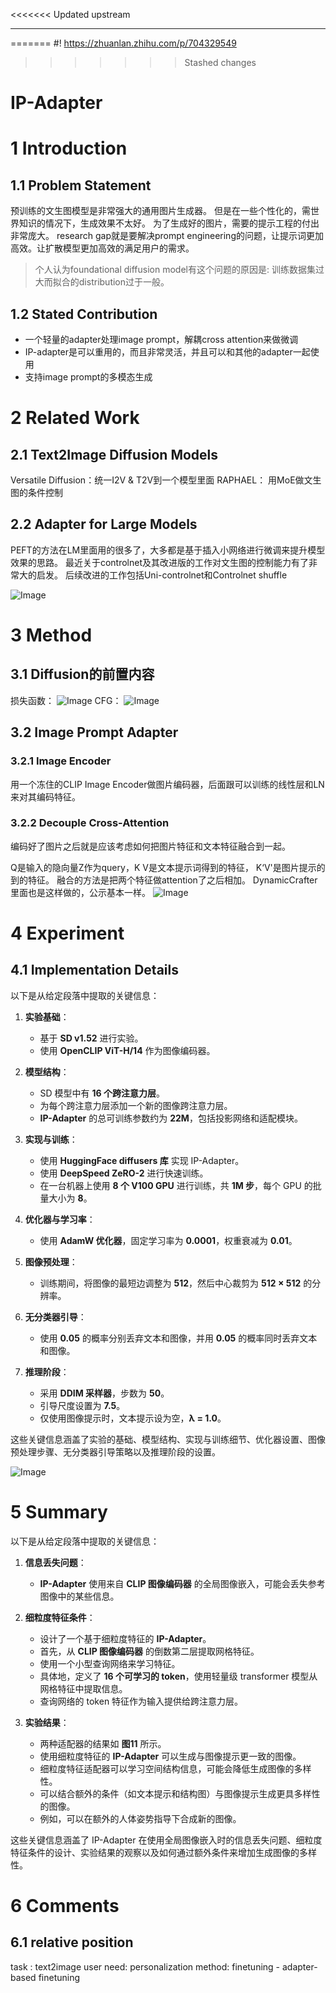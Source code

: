 <<<<<<< Updated upstream

---
=======
#! https://zhuanlan.zhihu.com/p/704329549
<!-- ---
>>>>>>> Stashed changes
Date: 2024-06-19
Title: IP-adapter
dg-publish: true
tags:
<<<<<<< Updated upstream
  - Diffusion 
  - Personalization
---

=======
  - Diffusion
  - Personalization
--- -->
>>>>>>> Stashed changes

# IP-Adapter
# 1 Introduction

## 1.1 Problem Statement
预训练的文生图模型是非常强大的通用图片生成器。 但是在一些个性化的，需世界知识的情况下，生成效果不太好。 为了生成好的图片，需要的提示工程的付出非常庞大。 research gap就是要解决prompt engineering的问题，让提示词更加高效。让扩散模型更加高效的满足用户的需求。 


> 个人认为foundational diffusion model有这个问题的原因是: 训练数据集过大而拟合的distribution过于一般。 


## 1.2 Stated Contribution

- 一个轻量的adapter处理image prompt，解耦cross attention来做微调
- IP-adapter是可以重用的，而且非常灵活，并且可以和其他的adapter一起使用
- 支持image prompt的多模态生成
# 2 Related Work

## 2.1 Text2Image Diffusion Models
Versatile Diffusion：统一I2V & T2V到一个模型里面
RAPHAEL： 用MoE做文生图的条件控制


## 2.2 Adapter for Large Models

PEFT的方法在LM里面用的很多了，大多都是基于插入小网络进行微调来提升模型效果的思路。 最近关于controlnet及其改进版的工作对文生图的控制能力有了非常大的启发。 后续改进的工作包括Uni-controlnet和Controlnet shuffle

![Image](https://pic4.zhimg.com/80/v2-debfd5b54c12486d19a9a25b20de8a4d.png)

# 3 Method

## 3.1 Diffusion的前置内容
损失函数：
![Image](https://pic4.zhimg.com/80/v2-606771b80835ff647d48c3289c6e43d4.png)
CFG：
![Image](https://pic4.zhimg.com/80/v2-c4e6c1d318d455c68dc98ea9889f7296.png)

## 3.2 Image Prompt Adapter

### 3.2.1 Image Encoder
用一个冻住的CLIP Image Encoder做图片编码器，后面跟可以训练的线性层和LN来对其编码特征。

### 3.2.2 Decouple Cross-Attention

编码好了图片之后就是应该考虑如何把图片特征和文本特征融合到一起。 

Q是输入的隐向量Z作为query，K V是文本提示词得到的特征， K‘V'是图片提示的到的特征。 融合的方法是把两个特征做attention了之后相加。 DynamicCrafter里面也是这样做的，公示基本一样。 
![Image](https://pic4.zhimg.com/80/v2-686e74a6c7c3205e79b789152baa1caf.png)

# 4 Experiment
## 4.1 Implementation Details 

以下是从给定段落中提取的关键信息：

1. **实验基础**：
   - 基于 **SD v1.52** 进行实验。
   - 使用 **OpenCLIP ViT-H/14** 作为图像编码器。

2. **模型结构**：
   - SD 模型中有 **16 个跨注意力层**。
   - 为每个跨注意力层添加一个新的图像跨注意力层。
   - **IP-Adapter** 的总可训练参数约为 **22M**，包括投影网络和适配模块。

3. **实现与训练**：
   - 使用 **HuggingFace diffusers 库** 实现 IP-Adapter。
   - 使用 **DeepSpeed ZeRO-2** 进行快速训练。
   - 在一台机器上使用 **8 个 V100 GPU** 进行训练，共 **1M 步**，每个 GPU 的批量大小为 **8**。

4. **优化器与学习率**：
   - 使用 **AdamW 优化器**，固定学习率为 **0.0001**，权重衰减为 **0.01**。

5. **图像预处理**：
   - 训练期间，将图像的最短边调整为 **512**，然后中心裁剪为 **512 × 512** 的分辨率。

6. **无分类器引导**：
   - 使用 **0.05** 的概率分别丢弃文本和图像，并用 **0.05** 的概率同时丢弃文本和图像。

7. **推理阶段**：
   - 采用 **DDIM 采样器**，步数为 **50**。
   - 引导尺度设置为 **7.5**。
   - 仅使用图像提示时，文本提示设为空，**λ = 1.0**。

这些关键信息涵盖了实验的基础、模型结构、实现与训练细节、优化器设置、图像预处理步骤、无分类器引导策略以及推理阶段的设置。

![Image](https://pic4.zhimg.com/80/v2-e4d0211e31604e0e063b5a84890b3485.png)

# 5 Summary

以下是从给定段落中提取的关键信息：

1. **信息丢失问题**：
   - **IP-Adapter** 使用来自 **CLIP 图像编码器** 的全局图像嵌入，可能会丢失参考图像中的某些信息。

2. **细粒度特征条件**：
   - 设计了一个基于细粒度特征的 **IP-Adapter**。
   - 首先，从 **CLIP 图像编码器** 的倒数第二层提取网格特征。
   - 使用一个小型查询网络来学习特征。
   - 具体地，定义了 **16 个可学习的 token**，使用轻量级 transformer 模型从网格特征中提取信息。
   - 查询网络的 token 特征作为输入提供给跨注意力层。

3. **实验结果**：
   - 两种适配器的结果如 **图11** 所示。
   - 使用细粒度特征的 **IP-Adapter** 可以生成与图像提示更一致的图像。
   - 细粒度特征适配器可以学习空间结构信息，可能会降低生成图像的多样性。
   - 可以结合额外的条件（如文本提示和结构图）与图像提示生成更具多样性的图像。
   - 例如，可以在额外的人体姿势指导下合成新的图像。

这些关键信息涵盖了 IP-Adapter 在使用全局图像嵌入时的信息丢失问题、细粒度特征条件的设计、实验结果的观察以及如何通过额外条件来增加生成图像的多样性。

# 6 Comments

## 6.1 relative position
task : text2image 
user need: personalization 
method: finetuning - adapter-based finetuning 
